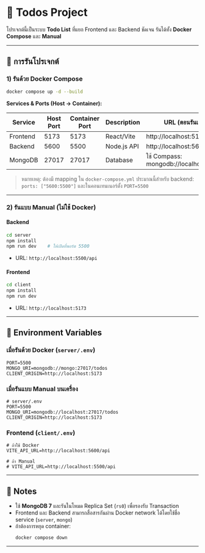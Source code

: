 # 📌 Todos Project

โปรเจกต์นี้เป็นระบบ **Todo List** ที่แยก Frontend และ Backend ชัดเจน รันได้ทั้ง **Docker Compose** และ **Manual**

---

## 🚀 การรันโปรเจกต์

### 1) รันด้วย Docker Compose
```bash
docker compose up -d --build
```

**Services & Ports (Host → Container):**

| Service    | Host Port | Container Port | Description    | URL (ตอนรันเสร็จ)                 |
|------------|-----------|----------------|----------------|------------------------------------|
| Frontend   | 5173      | 5173           | React/Vite     | http://localhost:5173              |
| Backend    | 5600      | 5500           | Node.js API    | http://localhost:5600/api          |
| MongoDB    | 27017     | 27017          | Database       | ใช้ Compass: mongodb://localhost:27017 |

> หมายเหตุ: ต้องมี mapping ใน `docker-compose.yml` ประมาณนี้สำหรับ backend:  
> `ports: ["5600:5500"]` และในคอนเทนเนอร์ตั้ง `PORT=5500`

---

### 2) รันแบบ Manual (ไม่ใช้ Docker)
#### Backend
```bash
cd server
npm install
npm run dev    # ให้เปิดที่พอร์ต 5500
```
- URL: `http://localhost:5500/api`

#### Frontend
```bash
cd client
npm install
npm run dev
```
- URL: `http://localhost:5173`

---

## 🔑 Environment Variables

### เมื่อรันด้วย **Docker** (`server/.env`)
```env
PORT=5500
MONGO_URI=mongodb://mongo:27017/todos
CLIENT_ORIGIN=http://localhost:5173
```

### เมื่อรันแบบ **Manual** บนเครื่อง
```env
# server/.env
PORT=5500
MONGO_URI=mongodb://localhost:27017/todos
CLIENT_ORIGIN=http://localhost:5173
```

### Frontend (`client/.env`)
```env
# ถ้าใช้ Docker
VITE_API_URL=http://localhost:5600/api

# ถ้า Manual
# VITE_API_URL=http://localhost:5500/api
```

---

## 📝 Notes
- ใช้ **MongoDB 7** และรันในโหมด Replica Set (`rs0`) เพื่อรองรับ Transaction
- Frontend และ Backend สามารถสื่อสารกันผ่าน Docker network ได้โดยใช้ชื่อ service (`server`, `mongo`)
- ถ้าต้องการหยุด container:  
  ```bash
  docker compose down
  ```

---
